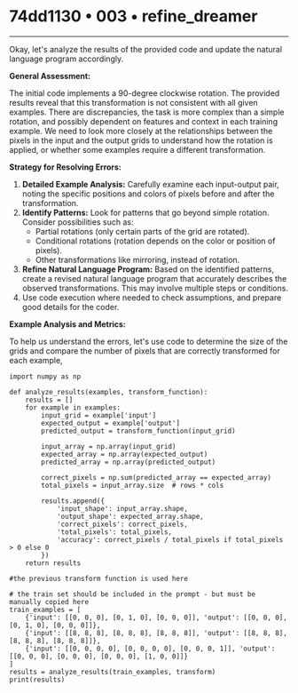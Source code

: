 # 74dd1130 • 003 • refine_dreamer

---
Okay, let's analyze the results of the provided code and update the natural language program accordingly.

**General Assessment:**

The initial code implements a 90-degree clockwise rotation. The provided results reveal that this transformation is not consistent with all given examples. There are discrepancies, the task is more complex than a simple rotation, and possibly dependent on features and context in each training example.
We need to look more closely at the relationships between the pixels in the input and the output grids to understand how the rotation is applied, or whether some examples require a different transformation.

**Strategy for Resolving Errors:**

1.  **Detailed Example Analysis:** Carefully examine each input-output pair, noting the specific positions and colors of pixels before and after the transformation.
2.  **Identify Patterns:** Look for patterns that go beyond simple rotation. Consider possibilities such as:
    *   Partial rotations (only certain parts of the grid are rotated).
    *   Conditional rotations (rotation depends on the color or position of pixels).
    *   Other transformations like mirroring, instead of rotation.
3.  **Refine Natural Language Program:** Based on the identified patterns, create a revised natural language program that accurately describes the observed transformations. This may involve multiple steps or conditions.
4. Use code execution where needed to check assumptions, and prepare good details
   for the coder.

**Example Analysis and Metrics:**

To help us understand the errors, let's use code to determine the size of the
grids and compare the number of pixels that are correctly transformed for each
example,

```tool_code
import numpy as np

def analyze_results(examples, transform_function):
    results = []
    for example in examples:
        input_grid = example['input']
        expected_output = example['output']
        predicted_output = transform_function(input_grid)

        input_array = np.array(input_grid)
        expected_array = np.array(expected_output)
        predicted_array = np.array(predicted_output)
        
        correct_pixels = np.sum(predicted_array == expected_array)
        total_pixels = input_array.size  # rows * cols

        results.append({
            'input_shape': input_array.shape,
            'output_shape': expected_array.shape,
            'correct_pixels': correct_pixels,
            'total_pixels': total_pixels,
            'accuracy': correct_pixels / total_pixels if total_pixels > 0 else 0
        })
    return results

#the previous transform function is used here

# the train set should be included in the prompt - but must be manually copied here
train_examples = [
    {'input': [[0, 0, 0], [0, 1, 0], [0, 0, 0]], 'output': [[0, 0, 0], [0, 1, 0], [0, 0, 0]]},
    {'input': [[8, 8, 8], [8, 8, 8], [8, 8, 8]], 'output': [[8, 8, 8], [8, 8, 8], [8, 8, 8]]},
    {'input': [[0, 0, 0, 0], [0, 0, 0, 0], [0, 0, 0, 1]], 'output': [[0, 0, 0], [0, 0, 0], [0, 0, 0], [1, 0, 0]]}
]
results = analyze_results(train_examples, transform)
print(results)

```
